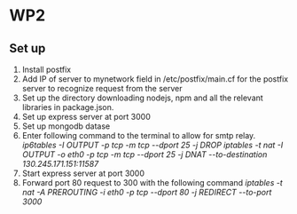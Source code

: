 # WP2

## Set up
1. Install postfix
2. Add IP of server to mynetwork field in /etc/postfix/main.cf for the postfix server to recognize request from the server
3. Set up the directory downloading nodejs, npm and all the relevant libraries in package.json.
4. Set up express server at port 3000
5. Set up mongodb datase
6. Enter following command to the terminal to allow for smtp relay.
*ip6tables -I OUTPUT -p tcp -m tcp --dport 25 -j DROP
iptables -t nat -I OUTPUT -o eth0 -p tcp -m tcp --dport 25 -j DNAT --to-destination 130.245.171.151:11587*
7. Start express server at port 3000
8. Forward port 80 request to 300 with the following command
*iptables -t nat -A PREROUTING -i eth0 -p tcp --dport 80 -j REDIRECT --to-port 3000*
